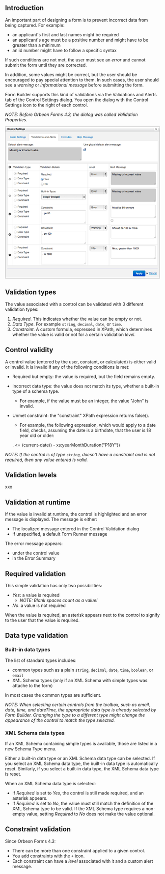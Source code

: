 ## Introduction

An important part of designing a form is to prevent incorrect data from being captured. For example:

- an applicant's first and last names might be required
- an applicant's age must be a positive number and might have to be greater than a minimum
- an id number might have to follow a specific syntax

If such conditions are not met, the user must see an *error* and cannot submit the form until they are corrected.

In addition, some values might be correct, but the user should be encouraged to pay special attention to them. In such cases, the user should see a *warning* or *informational message* before submitting the form.

Form Builder supports this kind of validations via the Validations and Alerts tab of the Control Settings dialog. You open the dialog with the Control Settings icon to the right of each control.

*NOTE: Before Orbeon Forms 4.3, the dialog was called Validation Properties.*

![Control validation settings](images/fb-validation.png)

## Validation types

The value associated with a control can be validated with 3 different validation types:

1. *Required*. This indicates whether the value can be empty or not.
2. *Data Type*. For example `string`, `decimal`, `date`, or `time`.
3. *Constraint*. A custom formula, expressed in XPath, which determines whether the value is valid or not for a certain validation *level*.

## Control validity

A control value (entered by the user, constant, or calculated) is either valid or invalid. It is invalid if any of the following conditions is met:

- Required but empty: the value is required, but the field remains empty.
- Incorrect data type: the value does not match its type, whether a built-in type of a schema type.
    - For example, if the value must be an integer, the value "John" is invalid.
- Unmet constraint: the "constraint" XPath expression returns false().
    - For example, the following expression, which would apply to a date field, checks, assuming the date is a birthdate, that the user is 18 year old or older:

    . <= (current-date() - xs:yearMonthDuration("P18Y"))

*NOTE: If the control is of type `string`, doesn't have a constraint and is not required, then any value entered is valid.*

## Validation levels

xxx

## Validation at runtime

If the value is invalid at runtime, the control is highlighted and an error message is displayed. The message is either:

- The localized message entered in the Control Validation dialog
- If unspecified, a default Form Runner message

The error message appears:

- under the control value
- in the Error Summary

## Required validation

This simple validation has only two possibilities:

- *Yes*: a value is required
    - *NOTE: Blank spaces count as a value!*
- *No*: a value is not required

When the value is required, an asterisk appears next to the control to signify to the user that the value is required.

## Data type validation

### Built-in data types

The list of standard types includes:

- common types such as a plain `string`, `decimal`, `date`, `time`, `boolean`, or `email`
- XML Schema types (only if an XML Schema with simple types was attache to the form)

In most cases the common types are sufficient.

*NOTE: When selecting certain controls from the toolbox, such as email, date, time, and dateTime, the appropriate data type is already selected by Form Builder. Changing the type to a different type might change the appearance of the control to match the type selected.*

### XML Schema data types

If an XML Schema containing simple types is available, those are listed in a new Schema Type menu.

Either a built-in data type or an XML Schema data type can be selected. If you select an XML Schema data type, the built-in data type is automatically reset. Similarly, if you select a built-in data type, the XML Schema data type is reset.

When an XML Schema data type is selected:

- If *Required* is set to *Yes*, the control is still made required, and an asterisk appears.
- If *Required* is set to *No*, the value must still match the definition of the XML Schema type to be valid. If the XML Schema type requires a non-empty value, setting *Required* to *No* does not make the value optional.

## Constraint validation

Since Orbeon Forms 4.3:

- There can be more than one constraint applied to a given control.
- You add constraints with the `+` icon.
- Each constraint can have a *level* associated with it and a custom alert message.

## 

## 
